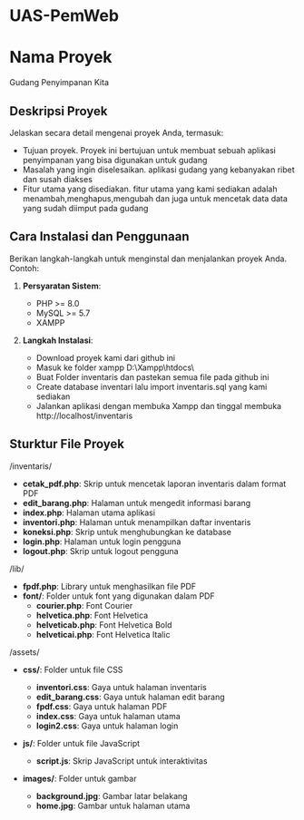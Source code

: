 # UAS-PemWeb

# Nama Proyek
Gudang Penyimpanan Kita

## Deskripsi Proyek
Jelaskan secara detail mengenai proyek Anda, termasuk:
- Tujuan proyek.
  Proyek ini bertujuan untuk membuat sebuah aplikasi penyimpanan yang bisa digunakan untuk gudang
- Masalah yang ingin diselesaikan.
  aplikasi gudang yang kebanyakan ribet dan susah diakses
- Fitur utama yang disediakan.
  fitur utama yang kami sediakan adalah menambah,menghapus,mengubah dan juga untuk mencetak data data yang sudah diimput pada gudang

## Cara Instalasi dan Penggunaan
Berikan langkah-langkah untuk menginstal dan menjalankan proyek Anda.  
Contoh:
1. **Persyaratan Sistem**:
   - PHP >= 8.0
   - MySQL >= 5.7
   - XAMPP

2. **Langkah Instalasi**:
   - Download proyek kami dari github ini
   - Masuk ke folder xampp
      D:\Xampp\htdocs\
   - Buat Folder inventaris dan pastekan semua file pada github ini
   - Create database inventari lalu import
      inventaris.sql yang kami sediakan
   - Jalankan aplikasi dengan membuka Xampp dan tinggal membuka
      http://localhost/inventaris

## Sturktur File Proyek
/inventaris/  
- **cetak_pdf.php**: Skrip untuk mencetak laporan inventaris dalam format PDF  
- **edit_barang.php**: Halaman untuk mengedit informasi barang  
- **index.php**: Halaman utama aplikasi  
- **inventori.php**: Halaman untuk menampilkan daftar inventaris  
- **koneksi.php**: Skrip untuk menghubungkan ke database  
- **login.php**: Halaman untuk login pengguna  
- **logout.php**: Skrip untuk logout pengguna  

/lib/  
- **fpdf.php**: Library untuk menghasilkan file PDF  
- **font/**: Folder untuk font yang digunakan dalam PDF  
  - **courier.php**: Font Courier  
  - **helvetica.php**: Font Helvetica  
  - **helveticab.php**: Font Helvetica Bold  
  - **helveticai.php**: Font Helvetica Italic  

/assets/  
- **css/**: Folder untuk file CSS  
  - **inventori.css**: Gaya untuk halaman inventaris  
  - **edit_barang.css**: Gaya untuk halaman edit barang  
  - **fpdf.css**: Gaya untuk halaman PDF  
  - **index.css**: Gaya untuk halaman utama  
  - **login2.css**: Gaya untuk halaman login  

- **js/**: Folder untuk file JavaScript  
  - **script.js**: Skrip JavaScript untuk interaktivitas  

- **images/**: Folder untuk gambar  
  - **background.jpg**: Gambar latar belakang  
  - **home.jpg**: Gambar untuk halaman utama 

